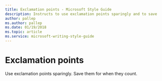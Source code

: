 ```yaml
---
title: Exclamation points - Microsoft Style Guide
description: Instructs to use exclamation points sparingly and to save them for when they count.
author: pallep
ms.author: pallep
ms.date: 01/19/2018
ms.topic: article
ms.service: microsoft-writing-style-guide
---
```


# Exclamation points

Use exclamation points sparingly. Save them for when they count.
